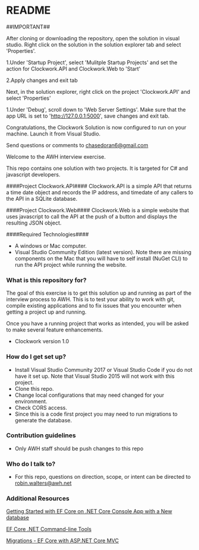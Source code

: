 # README #

##IMPORTANT##

After cloning or downloading the repository, open the solution in visual studio. Right click on the solution in the solution explorer tab and select 'Properties'.

1.Under 'Startup Project', select 'Mulitple Startup Projects' and set the action for Clockwork.API and Clockwork.Web to 'Start'

2.Apply changes and exit tab

Next, in the solution explorer, right click on the project 'Clockwork.API' and select 'Properties'

1.Under 'Debug', scroll down to 'Web Server Settings'. Make sure that the app URL is set to 'http://127.0.0.1:5000', save changes and exit tab.

Congratulations, the Clockwork Solution is now configured to run on your machine. Launch it from Visual Studio.

Send questions or comments to chasedoran6@gmail.com



Welcome to the AWH interview exercise.

This repo contains one solution with two projects.  It is targeted for C# and javascript developers.

####Project Clockwork.API####
Clockwork.API is a simple API that returns a time date object and records the IP address, and timedate of any callers to the API in a SQLite database.

####Project Clockwork.Web####
Clockwork.Web is a simple website that uses javascript to call the API at the push of a button and displays the resulting JSON object.

####Required Technologies####
* A windows or Mac computer.
* Visual Studio Community Edition (latest version).  Note there are missing components on the Mac that you will have to self install (NuGet CLI) to run the API project while running the website.

### What is this repository for? ###
The goal of this exercise is to get this solution up and running as part of the interview process to AWH.  This is to test your ability to work with git, compile existing applications and to fix issues that you encounter when getting a project up and running.

Once you have a running project that works as intended, you will be asked to make several feature enhancements.

* Clockwork version 1.0

### How do I get set up? ###

* Install Visual Studio Community 2017 or Visual Studio Code if you do not have it set up.  Note that Visual Studio 2015 will not work with this project.
* Clone this repo.
* Change local configurations that may need changed for your environment.
* Check CORS access.
* Since this is a code first project you may need to run migrations to generate the database.


### Contribution guidelines ###

* Only AWH staff should be push changes to this repo

### Who do I talk to? ###

* For this repo, questions on direction, scope, or intent can be directed to robin.walters@awh.net

### Additional Resources ###
[Getting Started with EF Core on .NET Core Console App with a New database](https://docs.microsoft.com/en-us/ef/core/get-started/netcore/new-db-sqlite)

[EF Core .NET Command-line Tools](https://docs.microsoft.com/en-us/ef/core/miscellaneous/cli/dotnet)

[Migrations - EF Core with ASP.NET Core MVC](https://docs.microsoft.com/en-us/aspnet/core/data/ef-mvc/migrations#introduction-to-migrations)
